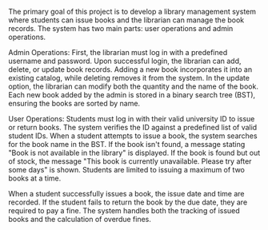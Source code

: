 The primary goal of this project is to develop a library management system where students can issue books and the librarian can manage the book records. The system has two main parts: user operations and admin operations.

Admin Operations:
First, the librarian must log in with a predefined username and password. Upon successful login, the librarian can add, delete, or update book records. Adding a new book incorporates it into an existing catalog, while deleting removes it from the system. In the update option, the librarian can modify both the quantity and the name of the book. Each new book added by the admin is stored in a binary search tree (BST), ensuring the books are sorted by name.

User Operations:
Students must log in with their valid university ID to issue or return books. The system verifies the ID against a predefined list of valid student IDs. When a student attempts to issue a book, the system searches for the book name in the BST. If the book isn't found, a message stating "Book is not available in the library" is displayed. If the book is found but out of stock, the message "This book is currently unavailable. Please try after some days" is shown. Students are limited to issuing a maximum of two books at a time.

When a student successfully issues a book, the issue date and time are recorded. If the student fails to return the book by the due date, they are required to pay a fine. The system handles both the tracking of issued books and the calculation of overdue fines.
